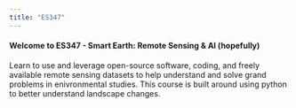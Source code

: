 ```yaml
---
title: "ES347"
---
```


#### Welcome to ES347 - Smart Earth: Remote Sensing & AI (hopefully)

Learn to use and leverage open-source software, coding, and freely available remote sensing datasets to help understand and solve grand problems in enivronmental studies. This course is built around using python to better understand landscape changes. 
